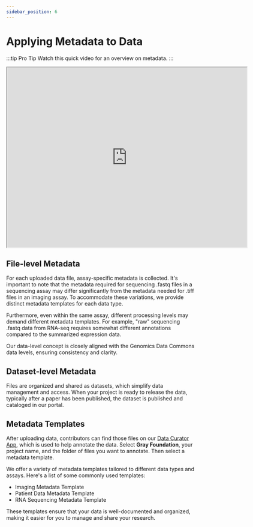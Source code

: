 ```yaml
---
sidebar_position: 6
---
```


# Applying Metadata to Data

:::tip Pro Tip
Watch this quick video for an overview on metadata.
:::

<iframe src="https://drive.google.com/file/d/1XRdMivnNKOkWAuyqVSDKaNtcEVcRdQq8/preview" width="640" height="480" allow="autoplay"></iframe>

## File-level Metadata

For each uploaded data file, assay-specific metadata is collected. It's important to note that the metadata required for sequencing .fastq files in a sequencing assay may differ significantly from the metadata needed for .tiff files in an imaging assay. To accommodate these variations, we provide distinct metadata templates for each data type.

Furthermore, even within the same assay, different processing levels may demand different metadata templates. For example, "raw" sequencing .fastq data from RNA-seq requires somewhat different annotations compared to the summarized expression data.

Our data-level concept is closely aligned with the Genomics Data Commons data levels, ensuring consistency and clarity.

## Dataset-level Metadata

Files are organized and shared as datasets, which simplify data management and access. When your project is ready to release the data, typically after a paper has been published, the dataset is published and cataloged in our portal.

## Metadata Templates

After uploading data, contributors can find those files on our [Data Curator App](https://dca.app.sagebionetworks.org/), which is used to help annotate the data. Select **Gray Foundation**, your project name, and the folder of files you want to annotate. Then select a metadata template.

We offer a variety of metadata templates tailored to different data types and assays. Here's a list of some commonly used templates:

- Imaging Metadata Template
- Patient Data Metadata Template
- RNA Sequencing Metadata Template

These templates ensure that your data is well-documented and organized, making it easier for you to manage and share your research.
